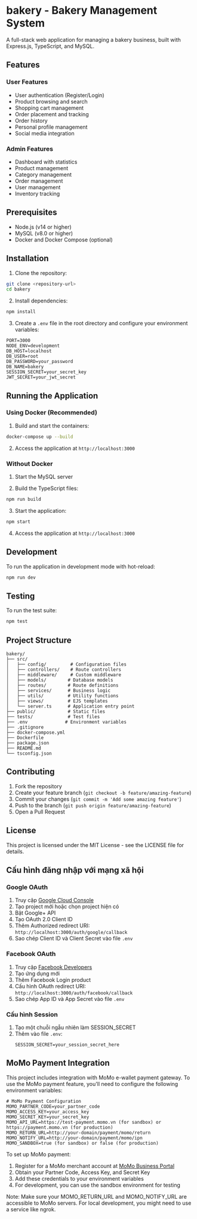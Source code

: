 # bakery - Bakery Management System

A full-stack web application for managing a bakery business, built with Express.js, TypeScript, and MySQL.

## Features

### User Features
- User authentication (Register/Login)
- Product browsing and search
- Shopping cart management
- Order placement and tracking
- Order history
- Personal profile management
- Social media integration

### Admin Features
- Dashboard with statistics
- Product management
- Category management
- Order management
- User management
- Inventory tracking

## Prerequisites

- Node.js (v14 or higher)
- MySQL (v8.0 or higher)
- Docker and Docker Compose (optional)

## Installation

1. Clone the repository:
```bash
git clone <repository-url>
cd bakery
```

2. Install dependencies:
```bash
npm install
```

3. Create a `.env` file in the root directory and configure your environment variables:
```env
PORT=3000
NODE_ENV=development
DB_HOST=localhost
DB_USER=root
DB_PASSWORD=your_password
DB_NAME=bakery
SESSION_SECRET=your_secret_key
JWT_SECRET=your_jwt_secret
```

## Running the Application

### Using Docker (Recommended)

1. Build and start the containers:
```bash
docker-compose up --build
```

2. Access the application at `http://localhost:3000`

### Without Docker

1. Start the MySQL server

2. Build the TypeScript files:
```bash
npm run build
```

3. Start the application:
```bash
npm start
```

4. Access the application at `http://localhost:3000`

## Development

To run the application in development mode with hot-reload:

```bash
npm run dev
```

## Testing

To run the test suite:

```bash
npm test
```

## Project Structure

```
bakery/
├── src/
│   ├── config/         # Configuration files
│   ├── controllers/    # Route controllers
│   ├── middleware/     # Custom middleware
│   ├── models/        # Database models
│   ├── routes/        # Route definitions
│   ├── services/      # Business logic
│   ├── utils/         # Utility functions
│   ├── views/         # EJS templates
│   └── server.ts      # Application entry point
├── public/            # Static files
├── tests/             # Test files
├── .env              # Environment variables
├── .gitignore
├── docker-compose.yml
├── Dockerfile
├── package.json
├── README.md
└── tsconfig.json
```

## Contributing

1. Fork the repository
2. Create your feature branch (`git checkout -b feature/amazing-feature`)
3. Commit your changes (`git commit -m 'Add some amazing feature'`)
4. Push to the branch (`git push origin feature/amazing-feature`)
5. Open a Pull Request

## License

This project is licensed under the MIT License - see the LICENSE file for details.

## Cấu hình đăng nhập với mạng xã hội

### Google OAuth

1. Truy cập [Google Cloud Console](https://console.cloud.google.com/)
2. Tạo project mới hoặc chọn project hiện có
3. Bật Google+ API
4. Tạo OAuth 2.0 Client ID
5. Thêm Authorized redirect URI: `http://localhost:3000/auth/google/callback`
6. Sao chép Client ID và Client Secret vào file `.env`

### Facebook OAuth

1. Truy cập [Facebook Developers](https://developers.facebook.com/)
2. Tạo ứng dụng mới
3. Thêm Facebook Login product
4. Cấu hình OAuth redirect URI: `http://localhost:3000/auth/facebook/callback`
5. Sao chép App ID và App Secret vào file `.env`

### Cấu hình Session

1. Tạo một chuỗi ngẫu nhiên làm SESSION_SECRET
2. Thêm vào file `.env`:
   ```
   SESSION_SECRET=your_session_secret_here
   ```

## MoMo Payment Integration

This project includes integration with MoMo e-wallet payment gateway. To use the MoMo payment feature, you'll need to configure the following environment variables:

```
# MoMo Payment Configuration
MOMO_PARTNER_CODE=your_partner_code
MOMO_ACCESS_KEY=your_access_key
MOMO_SECRET_KEY=your_secret_key
MOMO_API_URL=https://test-payment.momo.vn (for sandbox) or https://payment.momo.vn (for production)
MOMO_RETURN_URL=http://your-domain/payment/momo/return
MOMO_NOTIFY_URL=http://your-domain/payment/momo/ipn
MOMO_SANDBOX=true (for sandbox) or false (for production)
```

To set up MoMo payment:
1. Register for a MoMo merchant account at [MoMo Business Portal](https://business.momo.vn/)
2. Obtain your Partner Code, Access Key, and Secret Key
3. Add these credentials to your environment variables
4. For development, you can use the sandbox environment for testing

Note: Make sure your MOMO_RETURN_URL and MOMO_NOTIFY_URL are accessible to MoMo servers. For local development, you might need to use a service like ngrok. 